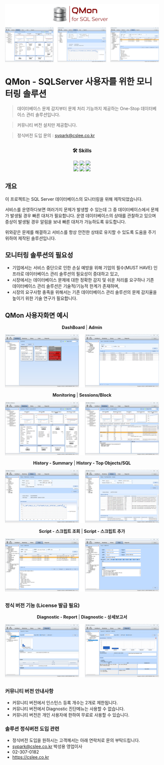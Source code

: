 ![Qmon](/image/qmon01.png)

##

# QMon - SQLServer 사용자를 위한 모니터링 솔루션

> 데이터베이스 문제 감지부터 문제 처리 기능까지 제공하는 One-Stop 데이터베이스 관리 솔루션입니다.

> 커뮤니티 버전 설치만 제공합니다.

> 정식버전 도입 문의 : sypark@cslee.co.kr

##

<div align="center">

  ### 🛠️ Skills
  <img src="https://img.shields.io/badge/c%23-512BD4?style=for-the-badge&logo=csharp&logoColor=white">
  <img src="https://img.shields.io/badge/visualstudio-5C2D91?style=for-the-badge&logo=visualstudio&logoColor=white">
  <img src="https://img.shields.io/badge/.NET-3484D2?style=for-the-badge&logo=dotnet&logoColor=white">
  </br>
  <img src="https://img.shields.io/badge/microsoft%20sql%20server-CC2927?style=for-the-badge&logo=microsoftsqlserver&logoColor=white">
  <img src="https://img.shields.io/badge/Amazon%20EC2-FF9900?style=for-the-badge&logo=Amazon%20EC2&logoColor=white">
  <img src="https://img.shields.io/badge/git-F05032?style=for-the-badge&logo=git&logoColor=white">

</div>

## 개요
이 프로젝트는 SQL Server 데이터베이스의 모니터링을 위해 제작되었습니다.

서비스를 운영하다보면 여러가지 문제가 발생할 수 있는데 그 중 데이터베이스에서 문제가 발생될 경우 빠른 대처가 필요합니다. 운영 데이터베이스의 상태를 관찰하고 있으며 증상이 발생될 경우 알림을 보내 빠른 대처가 가능하도록 유도합니다.

위와같은 문제를 해결하고 서비스를 항상 안전한 상태로 유지할 수 있도록 도움을 주기 위하여 제작된 솔루션입니다.

## 모니터링 솔루션의 필요성
- 기업에서는 서비스 중단으로 인한 손실 예방을 위해 기업의 필수(MUST HAVE) 인프라로 데이터베이스 관리 솔루션의 필요성이 증대하고 있고,
- 시장에서는 데이터베이스 문제에 대한 정확한 감지 및 쉬운 처리를 요구하나 기존 데이터베이스 관리 솔루션은 기술적/기능적 한계가 존재하며,
- 시장의 요구사항 충족을 위해서는 기존 데이터베이스 관리 솔루션의 문제 감지율을 높이기 위한 기술 연구가 필요합니다.

## QMon 사용자화면 예시

<div align="center">
  <strong>DashBoard</strong> | <strong>Admin</strong>
</div>

![grop1](/image/qmon_grp01.png)

<div align="center">
  <strong>Monitoring</strong> | <strong>Sessions/Block</strong>
</div>

![grop2](/image/qmon_grp02.png)

<div align="center">
  <strong>History - Summary</strong> | <strong>History - Top Objects/SQL</strong>
</div>

![grop3](/image/qmon_grp03.png)

<div align="center">
  <strong>Script - 스크립트 조회</strong> | <strong>Script - 스크립트 추가</strong>
</div>

![grop4](/image/qmon_grp04.png)

##

### 정식 버전 기능 (License 발급 필요)

<div align="center">
  <strong>Diagnostic - Report</strong> | <strong>Diagnostic - 상세보고서</strong>
</div>

![grop5](/image/qmon_grp05.png)

##

### 커뮤니티 버전 안내사항
- 커뮤니티 버전에서 인스턴스 등록 개수는 2개로 제한됩니다.
- 커뮤니티 버전에서 Diagnostic 진단메뉴는 사용할 수 없습니다.
- 커뮤니티 버전은 개인 사용자에 한하여 무료로 사용할 수 있습니다.

### 솔루션 정식버전 도입 관련
- 정식버전 도입을 원하시는 고객께서는 아래 연락처로 문의 부탁드립니다.
- sypark@cslee.co.kr 박성용 영업이사
- 02-307-0182
- https://cslee.co.kr
